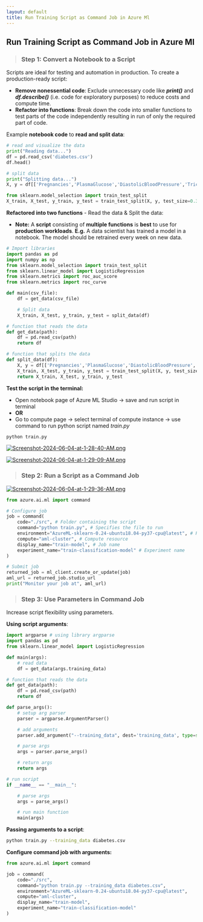 ```yaml
---
layout: default
title: Run Training Script as Command Job in Azure Ml
---
```


## Run Training Script as Command Job in Azure Ml

> ### Step 1: Convert a Notebook to a Script

Scripts are ideal for testing and automation in production. To create a production-ready script:
- **Remove nonessential code**: Exclude unnecessary code like _**print()**_ and _**df.describe()**_ (i.e. code for exploratory purposes) to reduce costs and compute time.
- **Refactor into functions**: Break down the code into smaller functions to test parts of the code independently resulting in run of only the required part of code.

Example **notebook code** to **read and split data**:

```python
# read and visualize the data
print("Reading data...")
df = pd.read_csv('diabetes.csv')
df.head()

# split data
print("Splitting data...")
X, y = df[['Pregnancies','PlasmaGlucose','DiastolicBloodPressure','TricepsThickness','SerumInsulin','BMI','DiabetesPedigree','Age']].values, df['Diabetic'].values

from sklearn.model_selection import train_test_split
X_train, X_test, y_train, y_test = train_test_split(X, y, test_size=0.30, random_state=0)
```

**Refactored into two functions** - Read the data & Split the data:
- **Note:** A **script** consisting of **multiple functions** is **best** to use for **production workloads**. **E.g.** A data scientist has trained a model in a notebook. The model should be retrained every week on new data.

```python
# Import libraries
import pandas as pd
import numpy as np
from sklearn.model_selection import train_test_split
from sklearn.linear_model import LogisticRegression
from sklearn.metrics import roc_auc_score
from sklearn.metrics import roc_curve
```

```python
def main(csv_file):
    df = get_data(csv_file)

    # Split data
    X_train, X_test, y_train, y_test = split_data(df)

# function that reads the data
def get_data(path):
    df = pd.read_csv(path)
    return df

# function that splits the data
def split_data(df):
    X, y = df[['Pregnancies','PlasmaGlucose','DiastolicBloodPressure','TricepsThickness','SerumInsulin','BMI','DiabetesPedigree','Age']].values, df['Diabetic'].values
    X_train, X_test, y_train, y_test = train_test_split(X, y, test_size=0.30, random_state=0)
    return X_train, X_test, y_train, y_test
```

<!-- # Import libraries
import pandas as pd
import numpy as np
from sklearn.model_selection import train_test_split
from sklearn.linear_model import LogisticRegression
from sklearn.metrics import roc_auc_score
from sklearn.metrics import roc_curve

# Main function executes three other functions
def main(csv_file):
    # Read data
    df = get_data(csv_file)

    # Split data
    X_train, X_test, y_train, y_test = split_data(df)

    # Train
    trained_model = train_model()

# Function that reads the data
def get_data(path):
    df = pd.read_csv(path)
    return df

# Function that splits the data
def split_data(df):
    X, y = df[['Pregnancies', 'PlasmaGlucose', 'DiastolicBloodPressure', 'TricepsThickness', 'SerumInsulin', 'BMI', 'DiabetesPedigree', 'Age']].values, df['Diabetic'].values
    X_train, X_test, y_train, y_test = train_test_split(X, y, test_size=0.30, random_state=0)
    return X_train, X_test, y_train, y_test

# EXTRA PART IN CLOUD GURU CODE
# Function that sets hyperparameter and trains
def train_model():
    reg = 0.01
    model = LogisticRegression(C=1/reg, solver="liblinear").fit(X_train, y_train)
    return model -->

**Test the script in the terminal:**
- Open notebook page of Azure ML Studio -> save and run script in terminal
- **OR**
- Go to compute page -> select terminal of compute instance -> use command to run python script named _train.py_
```sh
python train.py
```

[![Screenshot-2024-06-04-at-1-28-40-AM.png](https://i.postimg.cc/GpQH1f3Z/Screenshot-2024-06-04-at-1-28-40-AM.png)](https://postimg.cc/QBFXQ0Tb)

[![Screenshot-2024-06-04-at-1-29-09-AM.png](https://i.postimg.cc/NFrsLCYG/Screenshot-2024-06-04-at-1-29-09-AM.png)](https://postimg.cc/dZwPxBLg)

> ### Step 2: Run a Script as a Command Job

[![Screenshot-2024-06-04-at-1-29-36-AM.png](https://i.postimg.cc/13MfkT3b/Screenshot-2024-06-04-at-1-29-36-AM.png)](https://postimg.cc/WdFNr5r7)

```python
from azure.ai.ml import command

# Configure job
job = command(
    code="./src", # Folder containing the script
    command="python train.py", # Specifies the file to run
    environment="AzureML-sklearn-0.24-ubuntu18.04-py37-cpu@latest", # Required packages
    compute="aml-cluster", # Compute resource
    display_name="train-model", # Job name
    experiment_name="train-classification-model" # Experiment name
)

# Submit job
returned_job = ml_client.create_or_update(job)
aml_url = returned_job.studio_url
print("Monitor your job at", aml_url)
```

> ### Step 3: Use Parameters in Command Job

Increase script flexibility using parameters.

**Using script arguments**:
```python
import argparse # using library argparse
import pandas as pd
from sklearn.linear_model import LogisticRegression

def main(args):
    # read data
    df = get_data(args.training_data)

# function that reads the data
def get_data(path):
    df = pd.read_csv(path)
    return df

def parse_args():
    # setup arg parser
    parser = argparse.ArgumentParser()

    # add arguments
    parser.add_argument("--training_data", dest='training_data', type=str)

    # parse args
    args = parser.parse_args()

    # return args
    return args

# run script
if __name__ == "__main__":

    # parse args
    args = parse_args()

    # run main function
    main(args)
```

**Passing arguments to a script**:
```sh
python train.py --training_data diabetes.csv
```

**Configure command job with arguments:**
```python
from azure.ai.ml import command

job = command(
    code="./src",
    command="python train.py --training_data diabetes.csv",
    environment="AzureML-sklearn-0.24-ubuntu18.04-py37-cpu@latest",
    compute="aml-cluster",
    display_name="train-model",
    experiment_name="train-classification-model"
)
```
